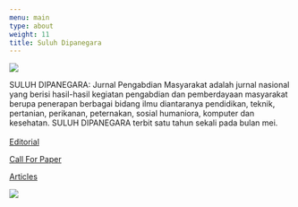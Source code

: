 ```yaml
---
menu: main
type: about
weight: 11
title: Suluh Dipanegara
---
```

![](/images/uploads/kop-suluh.jpg)

SULUH DIPANEGARA: Jurnal Pengabdian Masyarakat adalah jurnal nasional yang berisi hasil-hasil kegiatan pengabdian dan pemberdayaan masyarakat berupa penerapan berbagai bidang ilmu diantaranya pendidikan, teknik, pertanian, perikanan, peternakan, sosial humaniora, komputer dan kesehatan. SULUH DIPANEGARA terbit satu tahun sekali pada bulan mei.\
\
[Editorial](/editorial-jurnal-suluh-dipanegara/)

[Call For Paper](/call-for-paper-jurnal-suluh-dipanegara/)

[Articles](/articles2/)

![](/images/uploads/cover-3.jpg)

![]()

![]()